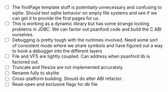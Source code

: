 - [ ] The firstPage template stuff is potentially unnecessary and confusing to sqlite. 
Should test sqlite behavior on empty file systems and see if we can get it to provide the
first pages for us.
- [ ] This is working as a dynamic library but has some strange locking problems in JDBC. We
can factor out psanford code and build the C ABI ourselves.
- [ ] Debugging is pretty tough with the runtimes involved. Need some sort of consistent mode 
where we share symbols and have figured out a way to hook a debugger into the different layers
- [ ] File and VFS are tightly coupled. Can address when psanford lib is factored out.
- [ ] Truncate and filesize are not implemented accurately
- [ ] Rename fully to skylite
- [ ] Cross-platform building. Should do after ABI refactor.
- [ ] Read-open and exclusive flags for db file